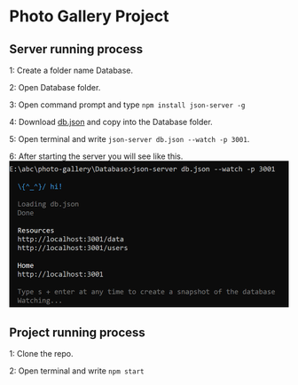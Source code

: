 # Photo Gallery Project

## Server running process

1: Create a folder name Database.

2: Open Database folder.

3: Open command prompt and type `npm install json-server -g`

4: Download [db.json](https://drive.google.com/file/d/1cnR6FlQAlH2Yn036f4z2q1ELGvZMcZSx/view?usp=drive_link) and copy into the Database folder.

5: Open terminal and write `json-server db.json --watch -p 3001`.

6: After starting the server you will see like this.
![Screenshot](https://raw.githubusercontent.com/sakibur-rahman-333/Images/main/db-screenshot.png)

## Project running process

1: Clone the repo.

2: Open terminal and write `npm start`
